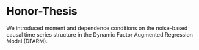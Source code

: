 # Honor-Thesis
We introduced moment and dependence conditions on the noise-based causal time series structure in the Dynamic Factor Augmented Regression Model (DFARM).
